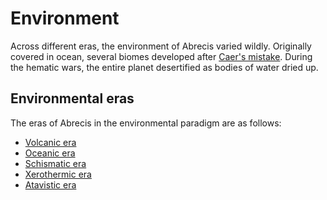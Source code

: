 # Environment
Across different eras, the environment of Abrecis varied wildly. Originally covered in ocean, several biomes developed after [Caer's mistake](cataclysms/caers-mistake.md). During the hematic wars, the entire planet desertified as bodies of water dried up.

## Environmental eras

The eras of Abrecis in the environmental paradigm are as follows:
- [Volcanic era](eras/volcanic.md)
- [Oceanic era](eras/oceanic.md)
- [Schismatic era](eras/schismatic.md)
- [Xerothermic era](eras/xerothermic.md)
- [Atavistic era](eras/atavistic.md)